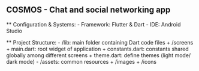## COSMOS - Chat and social networking app

** Configuration & Systems:
    - Framework: Flutter & Dart
    - IDE: Android Studio

** Project Structure:
    - /lib: main folder containing Dart code files
        + /screens
        + main.dart: root widget of application
        + constants.dart: constants shared globally among different screens
        + theme.dart: define themes (light mode/ dark mode)
    - /assets: common resources
        + /images
        + /icons